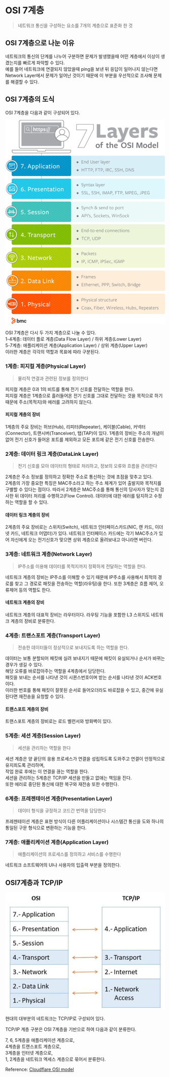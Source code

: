 # OSI 7계층

> 네트워크 통신을 구성하는 요소를 7개의 계층으로 표준화 한 것



## OSI 7계층으로 나눈 이유

네트워크의 통신의 단계를 나누어 구분하면 문제가 발생했을때 어떤 계층에서 이상이 생겼는지를 빠르게 파악할 수 있다.  
예를 들어 네트워크에 연결되지 않았을때 ping을 보낸 뒤 응답이 일어나지 않는다면 Network Layer에서 문제가 일어난 것이기 때문에 이 부분을 우선적으로 조사해 문제를 해결할 수 있다.



## OSI 7계층의 도식

OSI 7계층을 다음과 같이 구성되어 있다.

![OSI7](https://github.com/ChangSuLee00/CS-study/blob/main/pictures/OSI_7layer.png?raw=true)

OSI 7계층은 다시 두 가지 계층으로 나눌 수 있다.  
1-4계층: 데이터 플로 계층(Data Flow Layer) / 하위 계층(Lower Layer)  
5-7계층: 애플리케이션 계층(Application Layer) / 상위 계층(Upper Layer)  
이러한 계층은 각각의 역할과 목표에 따라 구분된다.



### 1계층: 피지컬 계층(Physical Layer)

> 물리적 연결과 관련된 정보를 정의한다

피지컬 계층은 0과 1의 비트를 통해 전기 신호를 전달하는 역할을 한다.  
피지컬 계층은 1계층으로 흘러들어온 전기 신호를 그대로 전달하는 것을 목적으로 하기 때문에 주소(목적지)와 에러를 고려하지 않는다.



#### 피지컬 계층의 장비

1계층의 주요 장비는 허브(Hub), 리피터(Repeater), 케이블(Cable), 커넥터(Connector), 트랜시버(Tranceiver), 탭(TAP)이 있다. 1계층의 장비는 주소의 개념이 없어 전기 신호가 들어온 포트를 제외하고 모든 포트에 같은 전기 신호를 전송한다.



### 2계층: 데이터 링크 계층(DataLink Layer)

> 전기 신호를 모아 데이터의 형태로 처리하고, 정보의 오류와 흐름을 관리한다

2계층은 주소 정보를 정의하고 정확한 주소로 통신하는 것에 초점을 맞추고 있다.  
2계층의 가장 중요한 특징은 MAC주소라고 하는 주소 체계가 있어 출발지와 목적지를 구별할 수 있다는 점이다. 따라서 2계층은 MAC주소를 통해 통신의 당사자가 맞는지 검사한 뒤 데이터 처리를 수행하고(Flow Control). 데이터에 대한 에러를 탐지하고 수정하는 역할을 할 수 있다.



#### 데이터 링크 계층의 장비

2계층의 주요 장비로는 스위치(Switch), 네트워크 인터페이스카드(NIC, 랜 카드, 이더넷 카드, 네트워크 어댑터)가 있다. 네트워크 인터페이스 카드에는 각기 MAC주소가 있어 자신에게 오는 전기신호가 맞으면 상위 계층으로 올려보내고 아니라면 버린다.



### 3계층: 네트워크 계층(Network Layer)

> IP주소를 이용해 데이터를 목적지까지 정확하게 전달하는 역할을 한다.

네트워크 계층의 장비는 IP주소를 이해할 수 있기 때문에 IP주소를 사용해서 최적의 경로를 찾고 그 경로로 패킷을 전송하는 역할(라우팅)을 한다. 또한 3계층은 흐름 제어, 오류제어 등의 역할도 한다.



#### 네트워크 계층의 장비

네트워크 계층의 대표적 장비는 라우터이다. 라우팅 기능을 포함한 L3 스위치도 네트워크 계층의 장비로 분류한다.



### 4계층: 트랜스포트 계층(Transport Layer)

> 전송한 데이터들이 정상적으로 보내지도록 하는 역할을 한다.

데이터는 보통 분할되어 패킷에 실려 보내지기 때문에 패킷이 유실되거나 순서가 바뀌는 경우가 생길 수 있다.  
해당 오류를 바로잡아주는 역할을 4계층에서 담당한다.  
패킷을 보내는 순서를 나타낸 것이 시퀸스번호이며 받는 순서를 나타낸 것이 ACK번호이다.  
이러한 번호를 통해 패킷이 잘못된 순서로 들어오더라도 바로잡을 수 있고, 중간에 유실된다면 재전송을 요청할 수 있다.



#### 트랜스포트 계층의 장비

트랜스포트 계층의 장비로는 로드 벨런서와 방화벽이 있다.



### 5계층: 세션 계층(Session Layer)

> 세션을 관리하는 역할을 한다

세션 계층은 양 끝단의 응용 프로세스가 연결을 성립하도록 도와주고 연결이 안정적으로 유지죄도록 관리하며,  
작업 완료 후에는 이 연결을 끊는 역할을 한다.  
세션을 관리하는 5계층은 TCP/IP 세션을 만들고 없애는 책임을 진다.  
또한 에러로 중단된 통신에 대한 복구와 재전송 또한 수행한다.



### 6계층: 프레젠테이션 계층(Presentation Layer)

> 데이터 형식을 규정하고 코드간 번역을 담당한다

프레젠테이션 계층은 표현 방식이 다른 어플리케이션이나 시스템간 통신을 도와 하나의 통일된 구문 형식으로 변환하는 기능을 한다.



### 7계층: 애플리케이션 계층(Application Layer)

> 애플리케이션의 프로세스를 정의하고 서비스를 수행한다

네트워크 소프트웨어의 UI나 사용자의 입출력 부분을 정의한다.



## OSI7계층과 TCP/IP

![OSI-TCP](https://github.com/ChangSuLee00/CS-study/blob/main/pictures/OSI_TCP.jpg?raw=true)

현대의 대부분의 네트워크는 TCP/IP로 구성되어 있다.

TCP/IP 계층 구분은 OSI 7계층을 기반으로 하여 다음과 같이 분류한다.  

7, 6, 5계층을 애플리케이션 계층으로,  
4계층을 트랜스포트 계층으로,  
3계층을 인터넷 계층으로,  
1, 2계층을 네트워크 엑세스 계층으로 묶어서 분류한다.


Reference: [Cloudflare OSI model](https://www.cloudflare.com/ko-kr/learning/ddos/glossary/open-systems-interconnection-model-osi/)
